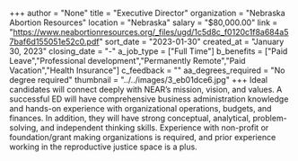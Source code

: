 +++
author = "None"
title = "Executive Director"
organization = "Nebraska Abortion Resources"
location = "Nebraska"
salary = "$80,000.00"
link = "https://www.neabortionresources.org/_files/ugd/1c5d8c_f0120c1f8a684a57baf6d155051e52c0.pdf"
sort_date = "2023-01-30"
created_at = "January 30, 2023"
closing_date = "-"
a_job_type = ["Full Time"]
b_benefits = ["Paid Leave","Professional development","Permanently Remote","Paid Vacation","Health Insurance"]
c_feedback = ""
aa_degrees_required = "No degree required"
thumbnail = "../../images/3_eb01dce6.jpg"
+++
Ideal candidates will connect deeply with NEAR’s mission, vision, and values. A successful ED will have comprehensive business administration knowledge and hands-on experience with organizational operations, budgets, and finances. In addition, they will have strong conceptual, analytical, problem-solving, and independent thinking skills. Experience with non-profit or foundation/grant making organizations is required, and prior experience working in the reproductive justice space is a plus.